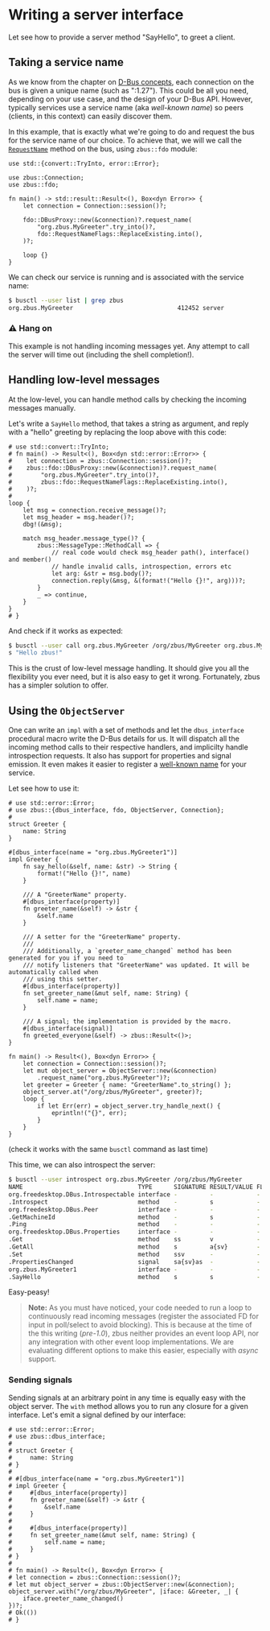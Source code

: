 # Writing a server interface

Let see how to provide a server method "SayHello", to greet a client.

## Taking a service name

As we know from the chapter on [D-Bus concepts], each connection on the bus is given a unique name
(such as ":1.27"). This could be all you need, depending on your use case, and the design of your
D-Bus API. However, typically services use a service name (aka *well-known name*) so peers (clients,
in this context) can easily discover them.

In this example, that is exactly what we're going to do and request the bus for the service name of
our choice. To achieve that, we will we call the [`RequestName`] method on the bus, using
`zbus::fdo` module:

```rust,no_run
use std::{convert::TryInto, error::Error};

use zbus::Connection;
use zbus::fdo;

fn main() -> std::result::Result<(), Box<dyn Error>> {
    let connection = Connection::session()?;

    fdo::DBusProxy::new(&connection)?.request_name(
        "org.zbus.MyGreeter".try_into()?,
        fdo::RequestNameFlags::ReplaceExisting.into(),
    )?;

    loop {}
}
```

We can check our service is running and is associated with the service name:

```bash
$ busctl --user list | grep zbus
org.zbus.MyGreeter                             412452 server            elmarco :1.396        user@1000.service -       -
```

### ⚠ Hang on

This example is not handling incoming messages yet. Any attempt to call the server will time out
(including the shell completion!).

## Handling low-level messages

At the low-level, you can handle method calls by checking the incoming messages manually.

Let's write a `SayHello` method, that takes a string as argument, and reply with a "hello" greeting
by replacing the loop above with this code:

```rust,no_run
# use std::convert::TryInto;
# fn main() -> Result<(), Box<dyn std::error::Error>> {
#    let connection = zbus::Connection::session()?;
#    zbus::fdo::DBusProxy::new(&connection)?.request_name(
#        "org.zbus.MyGreeter".try_into()?,
#        zbus::fdo::RequestNameFlags::ReplaceExisting.into(),
#    )?;
#
loop {
    let msg = connection.receive_message()?;
    let msg_header = msg.header()?;
    dbg!(&msg);

    match msg_header.message_type()? {
        zbus::MessageType::MethodCall => {
            // real code would check msg_header path(), interface() and member()
            // handle invalid calls, introspection, errors etc
            let arg: &str = msg.body()?;
            connection.reply(&msg, &(format!("Hello {}!", arg)))?;
        }
        _ => continue,
    }
}
# }
```

And check if it works as expected:

```bash
$ busctl --user call org.zbus.MyGreeter /org/zbus/MyGreeter org.zbus.MyGreeter1 SayHello s "zbus"
s "Hello zbus!"
```

This is the crust of low-level message handling. It should give you all the flexibility you ever
need, but it is also easy to get it wrong. Fortunately, zbus has a simpler solution to offer.

## Using the `ObjectServer`

One can write an `impl` with a set of methods and let the `dbus_interface` procedural macro write
the D-Bus details for us. It will dispatch all the incoming method calls to their respective
handlers, and implicilty handle introspection requests. It also has support for properties and
signal emission. It even makes it easier to register a [well-known name](#taking-a-service-name) for
your service.

Let see how to use it:

```rust,no_run
# use std::error::Error;
# use zbus::{dbus_interface, fdo, ObjectServer, Connection};
#
struct Greeter {
    name: String
}

#[dbus_interface(name = "org.zbus.MyGreeter1")]
impl Greeter {
    fn say_hello(&self, name: &str) -> String {
        format!("Hello {}!", name)
    }

    /// A "GreeterName" property.
    #[dbus_interface(property)]
    fn greeter_name(&self) -> &str {
        &self.name
    }

    /// A setter for the "GreeterName" property.
    ///
    /// Additionally, a `greeter_name_changed` method has been generated for you if you need to 
    /// notify listeners that "GreeterName" was updated. It will be automatically called when
    /// using this setter.
    #[dbus_interface(property)]
    fn set_greeter_name(&mut self, name: String) {
        self.name = name;
    }

    /// A signal; the implementation is provided by the macro.
    #[dbus_interface(signal)]
    fn greeted_everyone(&self) -> zbus::Result<()>;
}

fn main() -> Result<(), Box<dyn Error>> {
    let connection = Connection::session()?;
    let mut object_server = ObjectServer::new(&connection)
        .request_name("org.zbus.MyGreeter")?;
    let greeter = Greeter { name: "GreeterName".to_string() };
    object_server.at("/org/zbus/MyGreeter", greeter)?;
    loop {
        if let Err(err) = object_server.try_handle_next() {
            eprintln!("{}", err);
        }
    }
}
```

(check it works with the same `busctl` command as last time)

This time, we can also introspect the server:

```bash
$ busctl --user introspect org.zbus.MyGreeter /org/zbus/MyGreeter
NAME                                TYPE      SIGNATURE RESULT/VALUE FLAGS
org.freedesktop.DBus.Introspectable interface -         -            -
.Introspect                         method    -         s            -
org.freedesktop.DBus.Peer           interface -         -            -
.GetMachineId                       method    -         s            -
.Ping                               method    -         -            -
org.freedesktop.DBus.Properties     interface -         -            -
.Get                                method    ss        v            -
.GetAll                             method    s         a{sv}        -
.Set                                method    ssv       -            -
.PropertiesChanged                  signal    sa{sv}as  -            -
org.zbus.MyGreeter1                 interface -         -            -
.SayHello                           method    s         s            -
```

Easy-peasy!

> **Note:** As you must have noticed, your code needed to run a loop to continuously read incoming
messages (register the associated FD for input in poll/select to avoid blocking). This is because
at the time of the this writing (*pre-1.0*), zbus neither provides an event loop API, nor any
integration with other event loop implementations. We are evaluating different options to make this
easier, especially with *async* support.

### Sending signals 

Sending signals at an arbitrary point in any time is equally easy with the object server. The 
`with` method allows you to run any closure for a given interface. Let's emit a signal defined
by our interface:

```rust,no_run
# use std::error::Error;
# use zbus::dbus_interface;
# 
# struct Greeter {
#     name: String
# }
# 
# #[dbus_interface(name = "org.zbus.MyGreeter1")]
# impl Greeter {
#     #[dbus_interface(property)]
#     fn greeter_name(&self) -> &str {
#         &self.name
#     }
# 
#     #[dbus_interface(property)]
#     fn set_greeter_name(&mut self, name: String) {
#         self.name = name;
#     }
# }
#
# fn main() -> Result<(), Box<dyn Error>> {
# let connection = zbus::Connection::session()?;
# let mut object_server = zbus::ObjectServer::new(&connection);
object_server.with("/org/zbus/MyGreeter", |iface: &Greeter, _| {
    iface.greeter_name_changed()
})?;
# Ok(())
# }
```

[D-Bus concepts]: concepts.html#bus-name--service-name
[`RequestName`]: https://dbus.freedesktop.org/doc/dbus-specification.html#bus-messages-request-name
